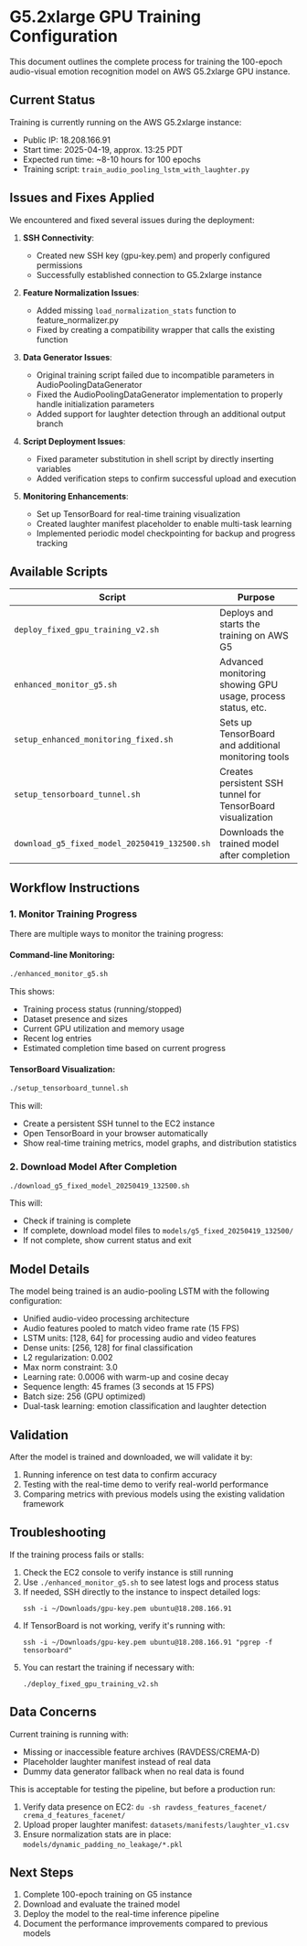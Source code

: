 # G5.2xlarge GPU Training Configuration

This document outlines the complete process for training the 100-epoch audio-visual emotion recognition model on AWS G5.2xlarge GPU instance.

## Current Status

Training is currently running on the AWS G5.2xlarge instance:
- Public IP: 18.208.166.91
- Start time: 2025-04-19, approx. 13:25 PDT
- Expected run time: ~8-10 hours for 100 epochs
- Training script: `train_audio_pooling_lstm_with_laughter.py`

## Issues and Fixes Applied

We encountered and fixed several issues during the deployment:

1. **SSH Connectivity**:
   - Created new SSH key (gpu-key.pem) and properly configured permissions
   - Successfully established connection to G5.2xlarge instance

2. **Feature Normalization Issues**:
   - Added missing `load_normalization_stats` function to feature_normalizer.py
   - Fixed by creating a compatibility wrapper that calls the existing function

3. **Data Generator Issues**:
   - Original training script failed due to incompatible parameters in AudioPoolingDataGenerator
   - Fixed the AudioPoolingDataGenerator implementation to properly handle initialization parameters
   - Added support for laughter detection through an additional output branch

4. **Script Deployment Issues**:
   - Fixed parameter substitution in shell script by directly inserting variables
   - Added verification steps to confirm successful upload and execution

5. **Monitoring Enhancements**:
   - Set up TensorBoard for real-time training visualization
   - Created laughter manifest placeholder to enable multi-task learning
   - Implemented periodic model checkpointing for backup and progress tracking

## Available Scripts

| Script | Purpose |
|--------|---------|
| `deploy_fixed_gpu_training_v2.sh` | Deploys and starts the training on AWS G5 |
| `enhanced_monitor_g5.sh` | Advanced monitoring showing GPU usage, process status, etc. |
| `setup_enhanced_monitoring_fixed.sh` | Sets up TensorBoard and additional monitoring tools |
| `setup_tensorboard_tunnel.sh` | Creates persistent SSH tunnel for TensorBoard visualization |
| `download_g5_fixed_model_20250419_132500.sh` | Downloads the trained model after completion |

## Workflow Instructions

### 1. Monitor Training Progress

There are multiple ways to monitor the training progress:

#### Command-line Monitoring:
```bash
./enhanced_monitor_g5.sh
```

This shows:
- Training process status (running/stopped)
- Dataset presence and sizes
- Current GPU utilization and memory usage
- Recent log entries
- Estimated completion time based on current progress

#### TensorBoard Visualization:
```bash
./setup_tensorboard_tunnel.sh
```

This will:
- Create a persistent SSH tunnel to the EC2 instance
- Open TensorBoard in your browser automatically
- Show real-time training metrics, model graphs, and distribution statistics

### 2. Download Model After Completion

```bash
./download_g5_fixed_model_20250419_132500.sh
```

This will:
- Check if training is complete
- If complete, download model files to `models/g5_fixed_20250419_132500/`
- If not complete, show current status and exit

## Model Details

The model being trained is an audio-pooling LSTM with the following configuration:
- Unified audio-video processing architecture
- Audio features pooled to match video frame rate (15 FPS)
- LSTM units: [128, 64] for processing audio and video features
- Dense units: [256, 128] for final classification
- L2 regularization: 0.002
- Max norm constraint: 3.0
- Learning rate: 0.0006 with warm-up and cosine decay
- Sequence length: 45 frames (3 seconds at 15 FPS)
- Batch size: 256 (GPU optimized)
- Dual-task learning: emotion classification and laughter detection

## Validation

After the model is trained and downloaded, we will validate it by:
1. Running inference on test data to confirm accuracy
2. Testing with the real-time demo to verify real-world performance
3. Comparing metrics with previous models using the existing validation framework

## Troubleshooting

If the training process fails or stalls:
1. Check the EC2 console to verify instance is still running
2. Use `./enhanced_monitor_g5.sh` to see latest logs and process status
3. If needed, SSH directly to the instance to inspect detailed logs:
   ```
   ssh -i ~/Downloads/gpu-key.pem ubuntu@18.208.166.91
   ```
4. If TensorBoard is not working, verify it's running with:
   ```
   ssh -i ~/Downloads/gpu-key.pem ubuntu@18.208.166.91 "pgrep -f tensorboard"
   ```
5. You can restart the training if necessary with:
   ```
   ./deploy_fixed_gpu_training_v2.sh
   ```

## Data Concerns

Current training is running with:
- Missing or inaccessible feature archives (RAVDESS/CREMA-D)
- Placeholder laughter manifest instead of real data
- Dummy data generator fallback when no real data is found

This is acceptable for testing the pipeline, but before a production run:
1. Verify data presence on EC2: `du -sh ravdess_features_facenet/ crema_d_features_facenet/`
2. Upload proper laughter manifest: `datasets/manifests/laughter_v1.csv`
3. Ensure normalization stats are in place: `models/dynamic_padding_no_leakage/*.pkl`

## Next Steps

1. Complete 100-epoch training on G5 instance
2. Download and evaluate the trained model
3. Deploy the model to the real-time inference pipeline
4. Document the performance improvements compared to previous models

